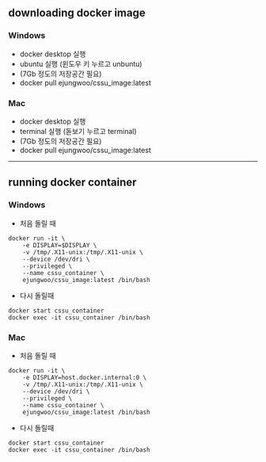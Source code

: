 ## downloading docker image

### Windows
  - docker desktop 실행
  - ubuntu 실행 (윈도우 키 누르고 unbuntu)
  - (7Gb 정도의 저장공간 필요)
  - docker pull ejungwoo/cssu_image:latest
 
### Mac
  - docker desktop 실행
  - terminal 실행 (돋보기 누르고 terminal)
  - (7Gb 정도의 저장공간 필요)
  - docker pull ejungwoo/cssu_image:latest

---

## running docker container

### Windows

* 처음 돌릴 때
```
docker run -it \
    -e DISPLAY=$DISPLAY \
    -v /tmp/.X11-unix:/tmp/.X11-unix \
    --device /dev/dri \
    --privileged \
    --name cssu_container \
    ejungwoo/cssu_image:latest /bin/bash
```

* 다시 돌릴때
```
docker start cssu_container
docker exec -it cssu_container /bin/bash
```
 
### Mac

* 처음 돌릴 때
```
docker run -it \
    -e DISPLAY=host.docker.internal:0 \
    -v /tmp/.X11-unix:/tmp/.X11-unix \
    --device /dev/dri \
    --privileged \
    --name cssu_container \
    ejungwoo/cssu_image:latest /bin/bash
```

* 다시 돌릴때
```
docker start cssu_container
docker exec -it cssu_container /bin/bash
```
 
